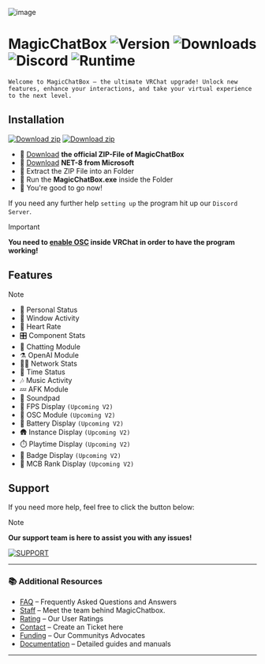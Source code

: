 ![image](https://github.com/user-attachments/assets/3e4cf513-c87e-4ad0-b9d2-b0f1c24cb6d3)

# MagicChatBox ![Version](https://badgen.net/badge/Version/0.9.032/purple/?icon=terminal) ![Downloads](https://badgen.net/badge/Installations/176k/blue/?icon=github) ![Discord](https://badgen.net/discord/members/magicchatbox/?icon=discord) ![Runtime](https://badgen.net/badge/Runtime/NET-8/black/?icon=windows)
`Welcome to MagicChatBox – the ultimate VRChat upgrade! Unlock new features, enhance your interactions, and take your virtual experience to the next level.`

## Installation

[![Download zip](https://custom-icon-badges.herokuapp.com/badge/-Download-%23512BD4?style=for-the-badge&logo=download&logoColor=white "Download")](https://github.com/BoiHanny/vrcosc-magicchatbox/releases/download/v0.9.052/MagicChatbox-0.9.052.zip)
[![Download zip](https://custom-icon-badges.herokuapp.com/badge/-Scan%20at%20VirusTotal-blue?style=for-the-badge&logo=virustotal&logoColor=white "virustotal")](https://www.virustotal.com/gui/file/26c5252f202b2519a3592c63eaa8e86eacfa1b5eb5656ad5ca635f2e3f3722ed/detection)

- 🔳 [Download](https://github.com/BoiHanny/vrcosc-magicchatbox/releases/download/v0.9.052/MagicChatbox-0.9.052.zip) **the official ZIP-File of MagicChatBox**
- 🔳 [Download](https://dotnet.microsoft.com/en-us/download/dotnet/thank-you/runtime-desktop-8.0.10-windows-x64-installer) **NET-8 from Microsoft**
- 🔳 Extract the ZIP File into an Folder
- 🔳 Run the **MagicChatBox.exe** inside the Folder
- 🔳 You're good to go now!

If you need any further help `setting up` the program hit up our `Discord Server`.

> [!IMPORTANT]
> **You need to [enable OSC](https://youtu.be/OHjN_q6RqGY?t=80) inside VRChat in order to have the program working!**

## Features

> [!NOTE]
> - 💭 Personal Status
> - 🧭 Window Activity
> - 🩵 Heart Rate
> - 🎛️ Component Stats
> - 🧠 Chatting Module
> - ⚗️ OpenAI Module
> - ⛓️‍💥 Network Stats
> - 📆 Time Status
> - 🎶 Music Activity
> - 💤 AFK Module
> - 🎼 Soundpad
> - 📱 FPS Display `(Upcoming V2)`
> - 📏 OSC Module `(Upcoming V2)`
> - 🔋 Battery Display `(Upcoming V2)`
> - 🛖 Instance Display `(Upcoming V2)`
> - ⏱️ Playtime Display `(Upcoming V2)`
> - 🥈 Badge Display `(Upcoming V2)`
> - 🎫 MCB Rank Display `(Upcoming V2)`

## Support

If you need more help, feel free to click the button below:
> [!NOTE]
> **Our support team is here to assist you with any issues!**
>
> [![SUPPORT](https://github.com/user-attachments/assets/c08772f1-3075-4590-9744-3bcbcd15cfe9)](Support.md)

---

### 📚 Additional Resources
- [FAQ](information/FAQ.md) – Frequently Asked Questions and Answers
- [Staff](information/Staff.md) – Meet the team behind MagicChatbox.
- [Rating](information/Rating.md) – Our User Ratings
- [Contact](https://discord.gg/magicchatbox) – Create an Ticket here
- [Funding](information/Funding.md) – Our Communitys Advocates
- [Documentation](https://github.com/BoiHanny/vrcosc-magicchatbox/wiki) – Detailed guides and manuals
****
